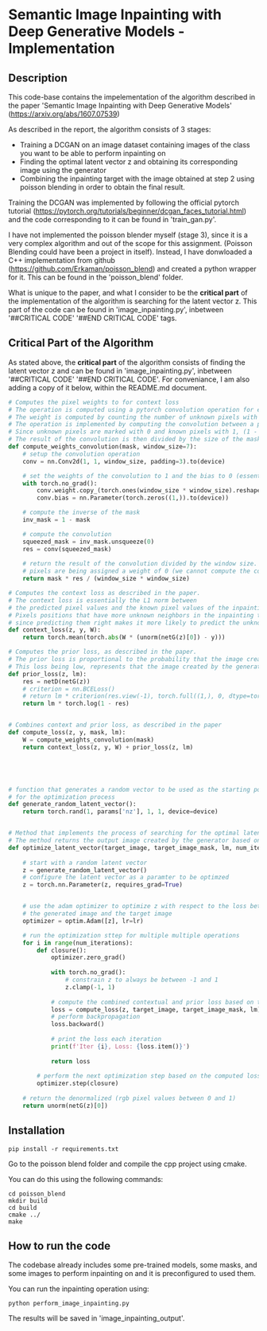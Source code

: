 # Semantic Image Inpainting with Deep Generative Models - Implementation

## Description

This code-base contains the impelementation of the algorithm described in the paper 'Semantic Image Inpainting with Deep Generative Models' (https://arxiv.org/abs/1607.07539)

As described in the report, the algorithm consists of 3 stages:

* Training a DCGAN on an image dataset containing images of the class you want to be able to perform inpainting on
* Finding the optimal latent vector z and obtaining its corresponding image using the generator
* Combining the inpainting target with the image obtained at step 2 using poisson blending in order to obtain the final result.

Training the DCGAN was implemented by following the official pytorch tutorial (https://pytorch.org/tutorials/beginner/dcgan_faces_tutorial.html) and the code corresponding to it can be found in 'train_gan.py'.

I have not implemented the poisson blender myself (stage 3), since it is a very complex algorithm and out of the scope for this assignment. (Poisson Blending could have been a project in itself). Instead, I have donwloaded a C++ implementation from github (https://github.com/Erkaman/poisson_blend) and created a python wrapper for it. This can be found in the 'poisson_blend' folder.

What is unique to the paper, and what I consider to be the **critical part** of the implementation of the algorithm is searching for the latent vector z. This part of the code can be found in 'image_inpainting.py', inbetween '##CRITICAL CODE' '##END CRITICAL CODE' tags.

## Critical Part of the Algorithm

As stated above, the **critical part** of the algorithm consists of finding the latent vector z and can be found in 'image_inpainting.py', inbetween '##CRITICAL CODE' '##END CRITICAL CODE'.
For conveniance, I am also adding a copy of it below, within the README.md document.

``` python
# Computes the pixel weights to for context loss
# The operation is computed using a pytorch convolution operation for efficiency reasons
# The weight is computed by counting the number of unknown pixels with a certain window around each pixel and then dividing by the size of the window
# The operation is implemented by computing the convolution between a padded version of (1 - mask) and a filter of size window_size * window_size with all elements 1.
# Since unknown pixels are marked with 0 and known pixels with 1, (1 - mask) convoluted with the filter will compute the number of uknown neighbors for each pixel.
# The result of the convolution is then divided by the size of the mask to obtain the actual weights
def compute_weights_convolution(mask, window_size=7):
    # setup the convolution operation
    conv = nn.Conv2d(1, 1, window_size, padding=3).to(device)

    # set the weights of the convolution to 1 and the bias to 0 (essentially setting up an all 1 filter)
    with torch.no_grad():
        conv.weight.copy_(torch.ones(window_size * window_size).reshape((window_size, window_size)))
        conv.bias = nn.Parameter(torch.zeros((1,)).to(device))

    # compute the inverse of the mask
    inv_mask = 1 - mask

    # compute the convolution
    squeezed_mask = inv_mask.unsqueeze(0)
    res = conv(squeezed_mask)
    
    # return the result of the convolution divided by the window size. We also multiply by the mask to make sure that the unknown
    # pixels are being assigned a weight of 0 (we cannot compute the contextual loss on unknown pixels)
    return mask * res / (window_size * window_size)

# Computes the context loss as described in the paper. 
# The context loss is essentially the L1 norm between
# the predicted pixel values and the known pixel values of the inpainting target.
# Pixels positions that have more unknown neighbors in the inpainting target are assigned a higher weight,
# since predicting them right makes it more likely to predict the unknown pixels right.
def context_loss(z, y, W):
    return torch.mean(torch.abs(W * (unorm(netG(z)[0]) - y)))

# Computes the prior loss, as described in the paper.
# The prior loss is proportional to the probability that the image created by the generator is fake, according to the discriminator.
# This loss being low, represents that the image created by the generator is realistic
def prior_loss(z, lm):
    res = netD(netG(z))
    # criterion = nn.BCELoss()
    # return lm * criterion(res.view(-1), torch.full((1,), 0, dtype=torch.float, device=device))
    return lm * torch.log(1 - res)


# Combines context and prior loss, as described in the paper
def compute_loss(z, y, mask, lm):
    W = compute_weights_convolution(mask)
    return context_loss(z, y, W) + prior_loss(z, lm)





# function that generates a random vector to be used as the starting point
# for the optimization process
def generate_random_latent_vector():
    return torch.rand(1, params['nz'], 1, 1, device=device)


# Method that implements the process of searching for the optimal latent vector z
# The method returns the output image created by the generator based on the found optimal latent vector z
def optimize_latent_vector(target_image, target_image_mask, lm, num_iterations, lr):
  
    # start with a random latent vector
    z = generate_random_latent_vector()
    # configure the latent vector as a paramter to be optimzed
    z = torch.nn.Parameter(z, requires_grad=True)


    # use the adam optimizer to optimize z with respect to the loss between
    # the generated image and the target image
    optimizer = optim.Adam([z], lr=lr)

    # run the optimization sttep for multiple multiple operations
    for i in range(num_iterations):
        def closure():
            optimizer.zero_grad()
            
            with torch.no_grad():
                # constrain z to always be between -1 and 1
                z.clamp(-1, 1)
            
            # compute the combined contextual and prior loss based on the latent vector, the inpainting target and the mask
            loss = compute_loss(z, target_image, target_image_mask, lm)
            # perform backpropagation
            loss.backward() 
            
            # print the loss each iteration
            print(f'Iter {i}, Loss: {loss.item()}')
            
            return loss
        
        # perform the next optimization step based on the computed loss
        optimizer.step(closure)
    
    # return the denormalized (rgb pixel values between 0 and 1)
    return unorm(netG(z)[0])
```

## Installation

```
pip install -r requirements.txt
```

Go to the poisson blend folder and compile the cpp project using cmake.

You can do this using the following commands:
```
cd poisson_blend
mkdir build
cd build
cmake ../
make
```

## How to run the code

The codebase already includes some pre-trained models, some masks, and some images to perform inpainting on and it is preconfigured to used them.

You can run the inpainting operation using:

```
python perform_image_inpainting.py 
```

The results will be saved in 'image_inpainting_output'.